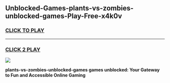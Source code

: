 
## Unblocked-Games-plants-vs-zombies-unblocked-games-Play-Free-x4k0v
<h3>
<a href="https://premium76.site?title=plants-vs-zombies-unblocked-games&ref=20M">CLICK TO PLAY</a></h3>
<hr>

<h3>
<a href="https://premium76.site?title=plants-vs-zombies-unblocked-games&ref=20M">CLICK 2 PLAY</a>
  
</h3>

<a href="https://premium76.site?title=plants-vs-zombies-unblocked-games&ref=19M"><img src="https://clearcache.store/games.png"></a>


**plants-vs-zombies-unblocked-games games unblocked: Your Gateway to Fun and Accessible Online Gaming**
